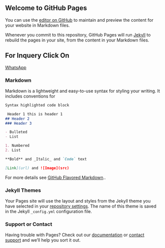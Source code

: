 ## Welcome to GitHub Pages

You can use the [editor on GitHub](https://github.com/fareedaalam/amanmarbles/edit/gh-pages/index.md) to maintain and preview the content for your website in Markdown files.

Whenever you commit to this repository, GitHub Pages will run [Jekyll](https://jekyllrb.com/) to rebuild the pages in your site, from the content in your Markdown files.

## For Inquery Click On 
[WhatsApp](https://wa.me/917017773534?text=I'm%20interested%20in%20your%20car%20for%20sale)

### Markdown

Markdown is a lightweight and easy-to-use syntax for styling your writing. It includes conventions for

```markdown
Syntax highlighted code block

 Header 1 this is header 1
## Header 2
### Header 3

- Bulleted
- List

1. Numbered
2. List

**Bold** and _Italic_ and `Code` text

[Link](url) and ![Image](src)
```


For more details see [GitHub Flavored Markdown](https://guides.github.com/features/mastering-markdown/)..

### Jekyll Themes

Your Pages site will use the layout and styles from the Jekyll theme you have selected in your [repository settings](https://github.com/fareedaalam/amanmarbles/settings). The name of this theme is saved in the Jekyll `_config.yml` configuration file.

### Support or Contact

Having trouble with Pages? Check out our [documentation](https://docs.github.com/categories/github-pages-basics/) or [contact support](https://support.github.com/contact) and we’ll help you sort it out.

